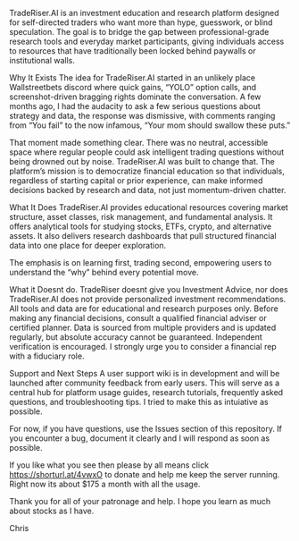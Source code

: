 TradeRiser.AI is an investment education and research platform designed for self-directed traders who want more than hype, guesswork, or blind speculation. The goal is to bridge the gap between professional-grade research tools and everyday market participants, giving individuals access to resources that have traditionally been locked behind paywalls or institutional walls.

Why It Exists
The idea for TradeRiser.AI started in an unlikely place Wallstreetbets discord where quick gains, “YOLO” option calls, and screenshot-driven bragging rights dominate the conversation. A few months ago, I had the audacity to ask a few serious questions about strategy and data, the response was dismissive, with comments ranging from “You fail” to the now infamous, “Your mom should swallow these puts.”

That moment made something clear. There was no neutral, accessible space where regular people could ask intelligent trading questions without being drowned out by noise. TradeRiser.AI was built to change that. The platform’s mission is to democratize financial education so that individuals, regardless of starting capital or prior experience, can make informed decisions backed by research and data, not just momentum-driven chatter.

What It Does
TradeRiser.AI provides educational resources covering market structure, asset classes, risk management, and fundamental analysis. It offers analytical tools for studying stocks, ETFs, crypto, and alternative assets. It also delivers research dashboards that pull structured financial data into one place for deeper exploration.

The emphasis is on learning first, trading second, empowering users to understand the “why” behind every potential move.

What it Doesnt do.
TradeRiser doesnt give you Investment Advice, nor does TradeRiser.AI does not provide personalized investment recommendations. All tools and data are for educational and research purposes only. Before making any financial decisions, consult a qualified financial adviser or certified planner.
Data is sourced from multiple providers and is updated regularly, but absolute accuracy cannot be guaranteed. Independent verification is encouraged. I strongly urge you to consider a financial rep with a fiduciary role. 

Support and Next Steps
A user support wiki is in development and will be launched after community feedback from early users. This will serve as a central hub for platform usage guides, research tutorials, frequently asked questions, and troubleshooting tips. I tried to make this as intuiative as possible. 

For now, if you have questions, use the Issues section of this repository. If you encounter a bug, document it clearly and I will respond as soon as possible.


If you like what you see then please by all means click https://shorturl.at/4vwxO to donate and help me keep the server running. Right now its about $175 a month with all the usage.

Thank you for all of your patronage and help. I hope you learn as much about stocks as I have.

Chris

